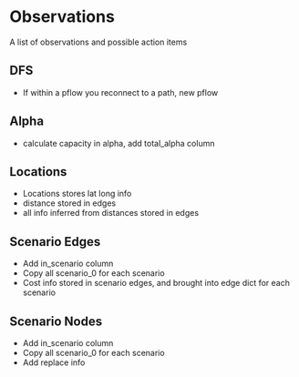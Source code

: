 # Observations
A list of observations and possible action items


## DFS

- If within a pflow you reconnect to a path, new pflow

## Alpha

- calculate capacity in alpha, add total_alpha column


## Locations

- Locations stores lat long info
- distance stored in edges
- all info inferred from distances stored in edges

## Scenario Edges
- Add in_scenario column
- Copy all scenario_0 for each scenario
- Cost info stored in scenario edges, and brought into edge dict for each scenario


## Scenario Nodes
- Add in_scenario column
- Copy all scenario_0 for each scenario
- Add replace info



